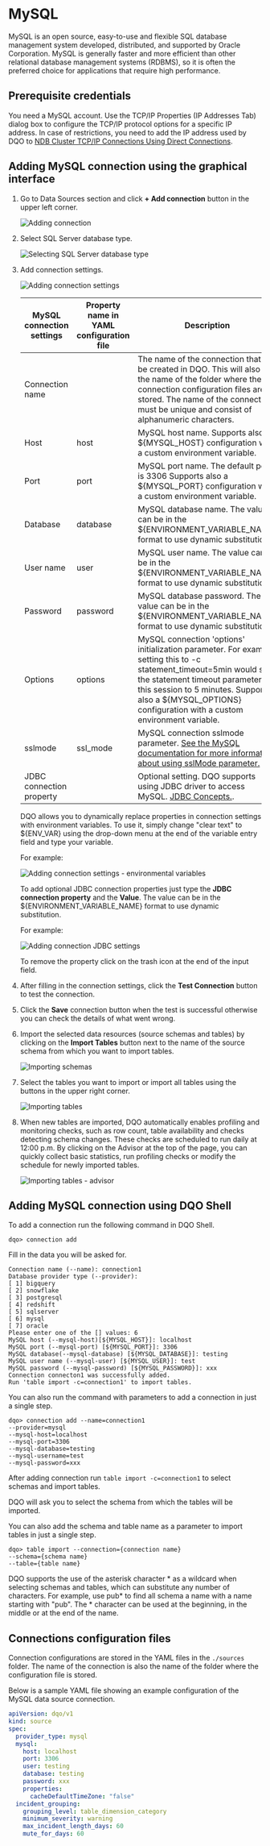 # MySQL

MySQL is an open source, easy-to-use and flexible SQL database management system developed, distributed, and supported by Oracle Corporation.
MySQL is generally faster and more efficient than other relational database management systems (RDBMS), so it is often the preferred
choice for applications that require high performance.

## Prerequisite credentials

You need a MySQL account. Use the TCP/IP Properties (IP Addresses Tab) dialog box to configure the TCP/IP protocol options
for a specific IP address. In case of restrictions, you need to add the IP address used by DQO to [NDB Cluster TCP/IP Connections Using Direct Connections](https://dev.mysql.com/doc/refman/8.0/en/mysql-cluster-tcp-definition-direct.html).

## Adding MySQL connection using the graphical interface

1. Go to Data Sources section and click **+ Add connection** button in the upper left corner.

    ![Adding connection](https://dqops.com/docs/images/working-with-dqo/adding-connections/adding-connection.png)

2. Select SQL Server database type.

    ![Selecting SQL Server database type](https://dqops.com/docs/images/working-with-dqo/adding-connections/adding-connection-mysql.png)

3. Add connection settings.

    ![Adding connection settings](https://dqops.com/docs/images/working-with-dqo/adding-connections/connection-settings-mysql.png)

    | MySQL connection settings | Property name in YAML configuration file | Description                                                                                                                                                                                                                                                             | 
    |---------------------------|-------------------------------------------------------------------------------------------------------------------------------------------------------------------------------------------------------------------------------------------------------------------------|-------------------------------------------------------------------------------------------------------------------------------------------------------------------------------------------------------------------------------------------------------------------------|
    | Connection name           |                                          | The name of the connection that will be created in DQO. This will also be the name of the folder where the connection configuration files are stored. The name of the connection must be unique and consist of alphanumeric characters.                                 |
    | Host                      | host                                     | MySQL host name. Supports also a ${MYSQL_HOST} configuration with a custom environment variable.                                                                                                                                                                        |
    | Port                      | port                                     | MySQL port name. The default port is 3306 Supports also a ${MYSQL_PORT} configuration with a custom environment variable.                                                                                                                                               |
    | Database                  | database                                 | MySQL database name. The value can be in the ${ENVIRONMENT_VARIABLE_NAME} format to use dynamic substitution.                                                                                                                                                           |
    | User name                 | user                                     | MySQL user name. The value can be in the ${ENVIRONMENT_VARIABLE_NAME} format to use dynamic substitution.                                                                                                                                                               |
    | Password                  | password                                 | MySQL database password. The value can be in the ${ENVIRONMENT_VARIABLE_NAME} format to use dynamic substitution.                                                                                                                                                       |
    | Options                   | options                                  | MySQL connection 'options' initialization parameter. For example, setting this to -c statement_timeout=5min would set the statement timeout parameter for this session to 5 minutes. Supports also a ${MYSQL_OPTIONS} configuration with a custom environment variable. |
    | sslmode                   | ssl_mode                                 | MySQL connection sslmode parameter. [See the MySQL documentation for more information about using sslMode parameter.](https://dev.mysql.com/doc/connector-j/8.1/en/connector-j-connp-props-security.html#cj-conn-prop_sslMode)                                          |
    | JDBC connection property  |                                          | Optional setting. DQO supports using JDBC driver to access MySQL. [JDBC Concepts.](https://dev.mysql.com/doc/connector-j/8.0/en/connector-j-usagenotes-basic.html).                                                                                                     |
    
    DQO allows you to dynamically replace properties in connection settings with environment variables. To use it, simply
    change "clear text" to ${ENV_VAR} using the drop-down menu at the end of the variable entry field and type your variable.

    For example:

    ![Adding connection settings - environmental variables](https://dqops.com/docs/images/working-with-dqo/adding-connections/connection-settings-envvar.jpg)

    To add optional JDBC connection properties just type the **JDBC connection property** and the **Value**. The value
    can be in the ${ENVIRONMENT_VARIABLE_NAME} format to use dynamic substitution.

    For example:

    ![Adding connection JDBC settings](https://dqops.com/docs/images/working-with-dqo/adding-connections/connection-settings-JDBC-properties.jpg)

    To remove the property click on the trash icon at the end of the input field.

4. After filling in the connection settings, click the **Test Connection** button to test the connection.
5. Click the **Save** connection button when the test is successful otherwise you can check the details of what went wrong.
6. Import the selected data resources (source schemas and tables) by clicking on the **Import Tables** button next to
   the name of the source schema from which you want to import tables.

    ![Importing schemas](https://dqops.com/docs/images/working-with-dqo/adding-connections/importing-schemas.png)

7. Select the tables you want to import or import all tables using the buttons in the upper right corner.

    ![Importing tables](https://dqops.com/docs/images/working-with-dqo/adding-connections/importing-tables.png)

8. When new tables are imported, DQO automatically enables profiling and monitoring checks, such as row count, table availability and checks detecting schema changes. These checks are scheduled to run daily at 12:00 p.m. By clicking on the Advisor at the top of the page, you can quickly collect basic statistics, run profiling checks or modify the schedule for newly imported tables.

    ![Importing tables - advisor](https://dqops.com/docs/images/working-with-dqo/adding-connections/importing-tables-advisor.png)

## Adding MySQL connection using DQO Shell

To add a connection run the following command in DQO Shell.

```
dqo> connection add
```

Fill in the data you will be asked for.

```
Connection name (--name): connection1
Database provider type (--provider): 
[ 1] bigquery
[ 2] snowflake
[ 3] postgresql
[ 4] redshift
[ 5] sqlserver
[ 6] mysql
[ 7] oracle
Please enter one of the [] values: 6
MySQL host (--mysql-host)[${MYSQL_HOST}]: localhost
MySQL port (--mysql-port) [${MYSQL_PORT}]: 3306
MySQL database(--mysql-database) [${MYSQL_DATABASE}]: testing
MySQL user name (--mysql-user) [${MYSQL_USER}]: test
MySQL password (--mysql-password) [${MYSQL_PASSWORD}]: xxx
Connection connecton1 was successfully added.
Run 'table import -c=connection1' to import tables.
```

You can also run the command with parameters to add a connection in just a single step.

```
dqo> connection add --name=connection1
--provider=mysql
--mysql-host=localhost
--mysql-port=3306
--mysql-database=testing
--mysql-username=test
--mysql-password=xxx
```

After adding connection run `table import -c=connection1` to select schemas and import tables.

DQO will ask you to select the schema from which the tables will be imported.

You can also add the schema and table name as a parameter to import tables in just a single step.

```
dqo> table import --connection={connection name}
--schema={schema name}
--table={table name}
```
DQO supports the use of the asterisk character * as a wildcard when selecting schemas and tables, which can substitute
any number of characters. For example, use  pub* to find all schema a name with a name starting with "pub". The *
character can be used at the beginning, in the middle or at the end of the name.

## Connections configuration files

Connection configurations are stored in the YAML files in the `./sources` folder. The name of the connection is also
the name of the folder where the configuration file is stored.

Below is a sample YAML file showing an example configuration of the MySQL data source connection.

``` yaml
apiVersion: dqo/v1
kind: source
spec:
  provider_type: mysql
  mysql:
    host: localhost
    port: 3306
    user: testing
    database: testing
    password: xxx
    properties:
      cacheDefaultTimeZone: "false"
  incident_grouping:
    grouping_level: table_dimension_category
    minimum_severity: warning
    max_incident_length_days: 60
    mute_for_days: 60
```
